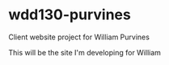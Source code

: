 # wdd130-purvines
Client website project for William Purvines

This will be the site I'm developing for William

